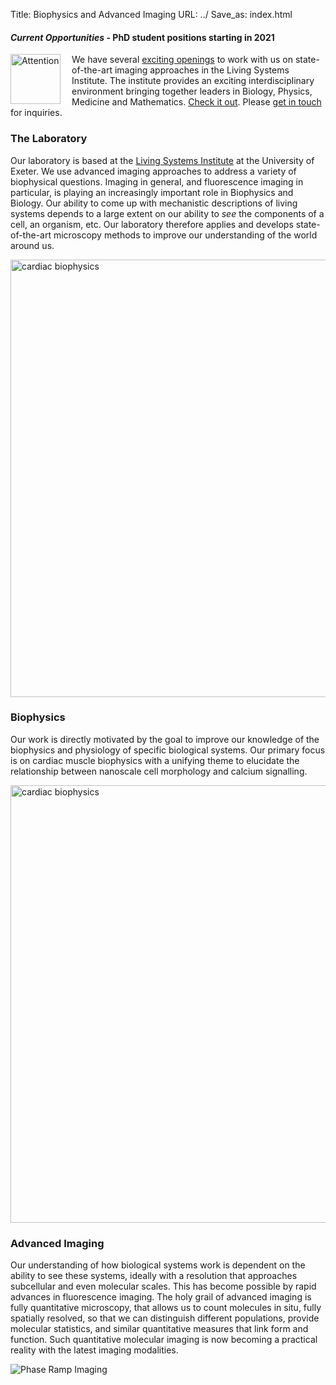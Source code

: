 Title: Biophysics and Advanced Imaging
URL: ../
Save_as: index.html


#### _Current Opportunities_ - PhD student positions starting in 2021

<img style="float:left; border-right:18px solid white" width="80" src="{filename}/images/logos/Achtung.png" alt="Attention"> We have several [exciting openings]({filename}/pages/openings.md) to work with us on state-of-the-art imaging approaches in the
Living Systems Institute. The institute provides an exciting interdisciplinary
environment bringing together leaders in Biology, Physics, Medicine and Mathematics. [Check it out]({filename}/pages/openings.md). Please
[get in touch]({filename}/pages/contact.md) for inquiries.

### The Laboratory

Our laboratory is based at the [Living Systems Institute](http://www.exeter.ac.uk/livingsystems/) at the University of
Exeter. We use advanced imaging approaches to address a variety of biophysical questions. Imaging in general, and
fluorescence imaging in particular, is playing an increasingly important role in Biophysics and Biology. Our ability
to come up with mechanistic descriptions of living systems depends to a large extent on our ability to _see_ the
components of a cell, an organism, etc. Our laboratory therefore applies and develops state-of-the-art
microscopy methods to improve our understanding of the world around us.

<img width="700" src="{filename}/images/research/TIRF-myocyte700pix.png" alt="cardiac biophysics">

### Biophysics

Our work is directly motivated by the goal to improve our knowledge of the biophysics and physiology of specific biological systems. Our primary focus is on cardiac muscle biophysics with a unifying theme to elucidate the relationship between nanoscale cell morphology and calcium signalling.

<img width="700" src="{filename}/images/research/myocyte-gallery800pix.png" alt="cardiac biophysics">

### Advanced Imaging

Our understanding of how biological systems work is  dependent on the ability to see these systems, ideally with a resolution that approaches subcellular and even molecular scales. This has become possible by rapid advances in fluorescence imaging. The holy grail of advanced imaging is fully quantitative microscopy, that allows us to count molecules in situ, fully spatially resolved, so that we can distinguish different populations, provide molecular statistics, and similar quantitative measures that link form and function. Such quantitative molecular imaging is now becoming a practical reality with the latest imaging modalities.

<img src="{filename}/images/research/PRILM-PSF-and-Fig-3d.png" alt="Phase Ramp Imaging">
